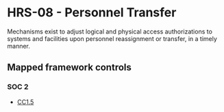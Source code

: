 # HRS-08 - Personnel Transfer
Mechanisms exist to adjust logical and physical access authorizations to systems and facilities upon personnel reassignment or transfer, in a timely manner.
## Mapped framework controls
### SOC 2
- [CC1.5](../soc2/cc15.md)